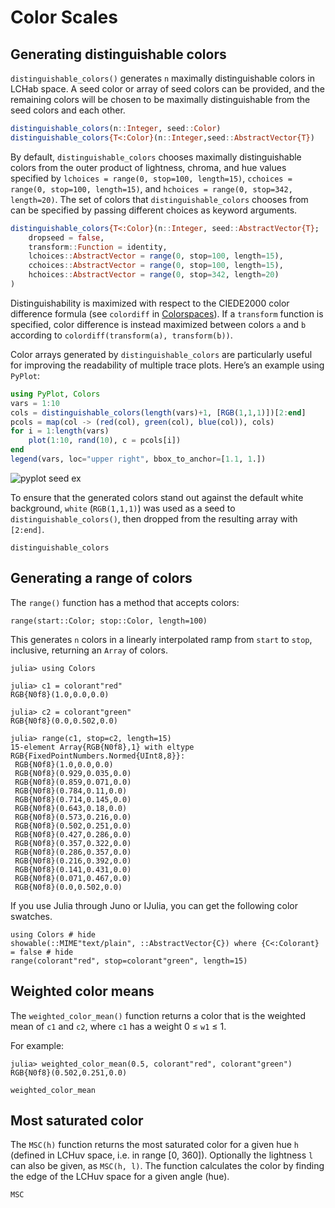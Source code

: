 # Color Scales

## Generating distinguishable colors

`distinguishable_colors()` generates `n` maximally distinguishable colors in LCHab space. A seed color or array of seed colors can be provided, and the remaining colors will be chosen to be maximally distinguishable from the seed colors and each other.

```julia
distinguishable_colors(n::Integer, seed::Color)
distinguishable_colors{T<:Color}(n::Integer,seed::AbstractVector{T})
```

By default, `distinguishable_colors` chooses maximally distinguishable colors from the outer product of lightness, chroma, and hue values specified by `lchoices = range(0, stop=100, length=15)`, `cchoices = range(0, stop=100, length=15)`, and `hchoices = range(0, stop=342, length=20)`. The set of colors that `distinguishable_colors` chooses from can be specified by passing different choices as keyword arguments.

```julia
distinguishable_colors{T<:Color}(n::Integer, seed::AbstractVector{T};
    dropseed = false,
    transform::Function = identity,
    lchoices::AbstractVector = range(0, stop=100, length=15),
    cchoices::AbstractVector = range(0, stop=100, length=15),
    hchoices::AbstractVector = range(0, stop=342, length=20)
)
```

Distinguishability is maximized with respect to the CIEDE2000 color difference formula (see `colordiff` in [Colorspaces](@ref)). If a `transform` function is specified, color difference is instead maximized between colors `a` and `b` according to `colordiff(transform(a), transform(b))`.

Color arrays generated by `distinguishable_colors` are particularly useful for improving the readability of multiple trace plots. Here’s an example using `PyPlot`:

```julia
using PyPlot, Colors
vars = 1:10
cols = distinguishable_colors(length(vars)+1, [RGB(1,1,1)])[2:end]
pcols = map(col -> (red(col), green(col), blue(col)), cols)
for i = 1:length(vars)
    plot(1:10, rand(10), c = pcols[i])
end
legend(vars, loc="upper right", bbox_to_anchor=[1.1, 1.])
```
![pyplot seed ex](assets/figures/pyplot-seed-dcols.png)

To ensure that the generated colors stand out against the default white background, `white` (`RGB(1,1,1)`) was used as a seed to `distinguishable_colors()`, then dropped from the resulting array with `[2:end]`.

```@docs
distinguishable_colors
```

## Generating a range of colors

The `range()` function has a method that accepts colors:

`range(start::Color; stop::Color, length=100)`

This generates `n` colors in a linearly interpolated ramp from `start` to
`stop`, inclusive, returning an `Array` of colors.

```jldoctest example
julia> using Colors

julia> c1 = colorant"red"
RGB{N0f8}(1.0,0.0,0.0)

julia> c2 = colorant"green"
RGB{N0f8}(0.0,0.502,0.0)

julia> range(c1, stop=c2, length=15)
15-element Array{RGB{N0f8},1} with eltype RGB{FixedPointNumbers.Normed{UInt8,8}}:
 RGB{N0f8}(1.0,0.0,0.0)
 RGB{N0f8}(0.929,0.035,0.0)
 RGB{N0f8}(0.859,0.071,0.0)
 RGB{N0f8}(0.784,0.11,0.0)
 RGB{N0f8}(0.714,0.145,0.0)
 RGB{N0f8}(0.643,0.18,0.0)
 RGB{N0f8}(0.573,0.216,0.0)
 RGB{N0f8}(0.502,0.251,0.0)
 RGB{N0f8}(0.427,0.286,0.0)
 RGB{N0f8}(0.357,0.322,0.0)
 RGB{N0f8}(0.286,0.357,0.0)
 RGB{N0f8}(0.216,0.392,0.0)
 RGB{N0f8}(0.141,0.431,0.0)
 RGB{N0f8}(0.071,0.467,0.0)
 RGB{N0f8}(0.0,0.502,0.0)
```
If you use Julia through Juno or IJulia, you can get the following color swatches.
```@example
using Colors # hide
showable(::MIME"text/plain", ::AbstractVector{C}) where {C<:Colorant} = false # hide
range(colorant"red", stop=colorant"green", length=15)
```

## Weighted color means

The `weighted_color_mean()` function returns a color that is the weighted mean of `c1` and `c2`, where `c1` has a weight 0 ≤ `w1` ≤ 1.

For example:

```jldoctest example
julia> weighted_color_mean(0.5, colorant"red", colorant"green")
RGB{N0f8}(0.502,0.251,0.0)
```

```@docs
weighted_color_mean
```

## Most saturated color


The `MSC(h)` function returns the most saturated color for a given hue `h` (defined in LCHuv space, i.e. in range [0, 360]). Optionally the lightness `l` can also be given, as `MSC(h, l)`. The function calculates the color by finding the edge of the LCHuv space for a given angle (hue).

```@docs
MSC
```

